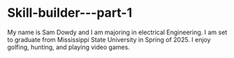 # Skill-builder---part-1
My name is Sam Dowdy and I am majoring in electrical Engineering.
I am set to graduate from Mississippi State University in Spring
of 2025. I enjoy golfing, hunting, and playing video games.
 

